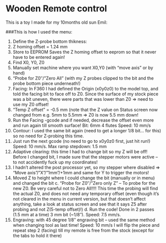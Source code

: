 # Wooden Remote control

This is a toy I made for my 10months old sun Emil: 

###This is how I used the menu:
1. Define the Z-probe bottom thikness:
  1. Z homing offset = 1.24 mm
  2. Store to EEPROM Saves the Z homing offset to eeprom so that it never have to be entered again!
2. Find X0, Y0, Z0
  1. Manually set machine where you want X0,Y0 (with “move axis” or by hand)
  2. “Probe for Z0″/”Zero All” (with my Z probes clipped to the bit and the probe bottom piece underneath!)
3. Facing: In F360 I had defined the Origin (x0y0z0) to the model top, and told the facing bit to face off to Z0. Since the surface of my stock piece was a bit uneven, there were parts that was lower than Z0 => need to use my Z0 offset!
  1. “Temp Z offset” = -0.5 mm (note that the Z value on Status screen now changed from e.g. 5mm to 5.5mm => Z0 is now 5.5 mm down!
  2. Run the Facing -gcode and if needed, decrease the offset even more and run again till smooth surface!
Bit: 6mm 4 flutes
Speed: 10 mm/s
4. Contour: I used the same bit again (need to get a longer 1/8 bit… for this) so no need for Z-probing this time.
  1. Just run the next gcode (no need to go to x0y0z0 first, just hit run!)
Speed: 10 mm/s.
Max ramp stepdown: 1.5 mm
5. Adaptive clearing: this time I had to change bit so my Z will be off! Before I changed bit, I made sure that the stepper motors were active – to not accidently fuck up my coordinates!
  1. I hadn’t altered the post processor yet, so my stepper where disabled =>
“Move axis”/”X”/”1mm”/+1mm and same for Y to trigger the motors!
  2. Moved Z to height where I could change the bit (manually or in menu) and changed the bit
c. “Probe for Z0″/”Zero only Z” – To probe for the new Z0. Be very careful not to Zero All!!!! This time the probing will find the actual Z0, and does not need any temporary offset (even though it’s not cleared in the menu in current version, but that doesn’t affect anything, take a look at status screen and see that it says Z5 after probing and not Z(5-temp offset)!)
d. Run the code!
Done in 2 passes (1.5 mm at a time)
3 mm bit (~1/8″).
Speed: 7.5 mm/s.
4. Engraving: with 45 degree 1/8″ engraving bit – used the same method when changing tool as last time!
Speed: 10 mm/s
I will flip the piece and repeat step 2 (facing) till my remote is free from the stock (except for the tabs to hold it there)